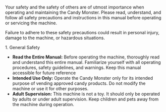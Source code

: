 Your safety and the safety of others are of utmost importance when operating and maintaining the Candy Monster. Please read, understand, and follow all safety precautions and instructions in this manual before operating or servicing the machine.

Failure to adhere to these safety precautions could result in personal injury, damage to the machine, or hazardous situations.

1\. General Safety

* **Read the Entire Manual:** Before operating the machine, thoroughly read and understand this entire manual. Familiarize yourself with all operating procedures, safety guidelines, and warnings. Keep this manual accessible for future reference
* **Intended Use Only:** Operate the Candy Monster only for its intended purpose of vending approved candy products. Do not modify the machine or use it for other purposes.
* **Adult Supervision:** This machine is not a toy. It should only be operated by adults or under adult supervision. Keep children and pets away from the machine during operation.